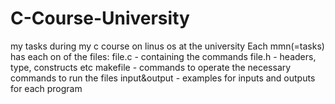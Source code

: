 # C-Course-University
my tasks during my c course on linus os at the university
Each mmn(=tasks) has each on of the files:
file.c - containing the commands
file.h - headers, type, constructs etc
makefile - commands to operate the necessary commands to run the files
input&output - examples for inputs and outputs for each program
